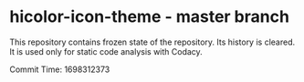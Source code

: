# hicolor-icon-theme - master branch

This repository contains frozen state of the repository.
Its history is cleared. It is used only for static code
analysis with Codacy.

Commit Time: 1698312373